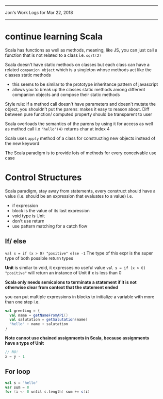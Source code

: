 *****************************************************************

Jon's Work Logs for Mar 22, 2018

*****************************************************************

# continue learning Scala

Scala has functions as well as methods, meaning, like JS, you can just call a function that is not related to a class
i.e.
`sqrt(2)`

Scala doesn't have static methods on classes but each class can have a related `companion object` which is a singleton whose methods act like the classes static methods
 - this seems to be similar to the prototype inheritance pattern of javascript
 - allows you to break up the classes static methods among different companion objects and compose their static methods

 Style rule: if a method call doesn't have parameters and doesn't mutate the object, you shouldn't put the parens: makes it easy to reason about.  Diff between pure function/ computed property should be transparent to user

 Scala overloads the semantics of the parens by using it for access as well as method call
 i.e
 `"hello"(4)` returns char at index 4

 Scala uses `apply` method of a class for constructing new objects instead of the new keyword

 The Scala paradigm is to provide lots of methods for every conceivable use case

# Control Structures

 Scala paradigm, stay away from statements, every construct should have a value (i.e. should be an expression that evaluates to a value)
 i.e. 
 * if expression
 * block is the value of its last expression
 * void type is Unit
 * don't use return
 * use pattern matching for a catch flow

## If/ else
`val s = if (x > 0) "positive" else -1`
The type of this expr is the super type of both possible return types

**Unit** is similar to void, it expresses no useful value
`val s = if (x > 0) "positive"` will return an instance of Unit if x is less than 0

**Scala only needs semicolons to terminate a statement if it is not otherwise clear from context that the statement ended**

you can put multiple expressions in blocks to initialize a variable with more than one step
i.e.
```scala
val greeting = {
  val name = getNameFromAPI()
  val salutation = getSalutation(name)
  "hello" + name + salutation
}
```

**Note cannot use chained assignments in Scala, because assignments have a type of Unit**
```scala
// NO!
x = y - 1
```

## For loop
```scala
val s = "hello"
var sum = 0
for (i <- 0 until s.length) sum += s(i)
```

